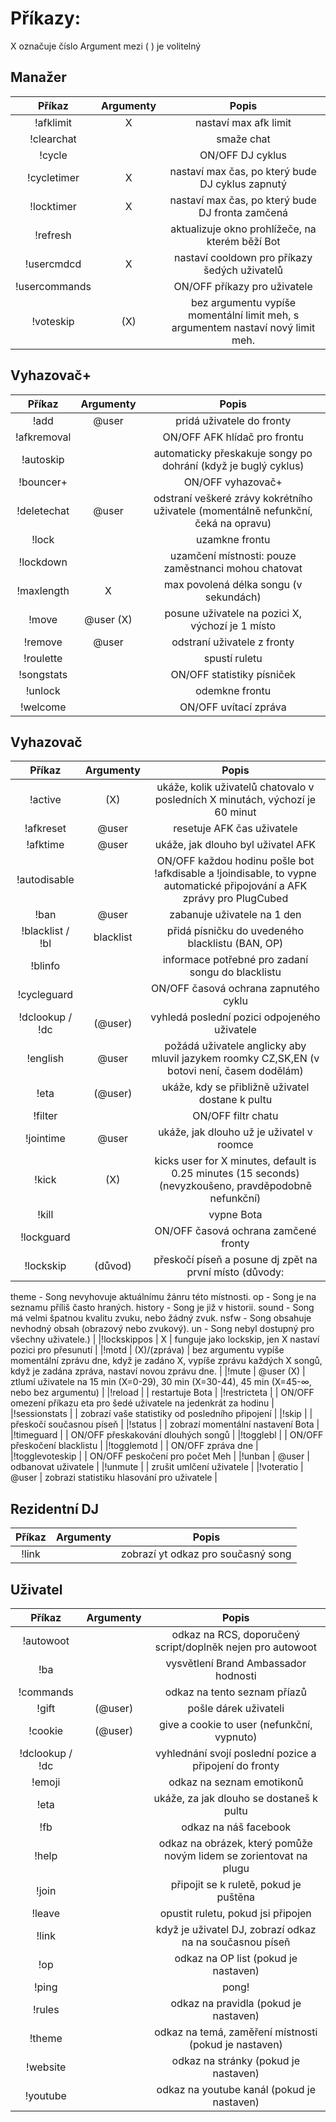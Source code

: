 Příkazy:
=========

X označuje číslo
Argument mezi ( ) je volitelný


Manažer
-------

|Příkaz | Argumenty | Popis |
|:------:|:---------:|:--------------------------------------:|
|!afklimit | X | nastaví max afk limit |
|!clearchat | | smaže chat |
|!cycle | | ON/OFF DJ cyklus |
|!cycletimer | X | nastaví max čas, po který bude DJ cyklus zapnutý |
|!locktimer | X | nastaví max čas, po který bude DJ fronta zamčená |
|!refresh | | aktualizuje okno prohlížeče, na kterém běží Bot |
|!usercmdcd | X | nastaví cooldown pro příkazy šedých uživatelů |
|!usercommands | | ON/OFF příkazy pro uživatele |
|!voteskip | (X) | bez argumentu vypíše momentální limit meh, s argumentem nastaví nový limit meh. |

Vyhazovač+
--------

|Příkaz | Argumenty | Popis |
|:------:|:---------:|:--------------------------------------:|
|!add | @user | pridá uživatele do fronty |
|!afkremoval | | ON/OFF AFK hlídač pro frontu |
|!autoskip | | automaticky přeskakuje songy po dohrání (když je buglý cyklus) |
|!bouncer+ | | ON/OFF vyhazovač+ |
|!deletechat | @user | odstraní veškeré zrávy kokrétního uživatele (momentálně nefunkční, čeká na opravu) |
|!lock | | uzamkne frontu |
|!lockdown | | uzamčení místnosti: pouze zaměstnanci mohou chatovat |
|!maxlength | X | max povolená délka songu (v sekundách) |
|!move | @user (X) | posune uživatele na pozici X, výchozí je 1 místo |
|!remove | @user | odstraní uživatele z fronty |
|!roulette | | spustí ruletu |
|!songstats | | ON/OFF statistiky písniček |
|!unlock | | odemkne frontu |
|!welcome | | ON/OFF uvítací zpráva |

Vyhazovač
-------

|Příkaz | Argumenty | Popis |
|:------:|:---------:|:--------------------------------------:|
|!active | (X) | ukáže, kolik uživatelů chatovalo v posledních X minutách, výchozí je 60 minut |
|!afkreset | @user | resetuje AFK čas uživatele |
|!afktime | @user | ukáže, jak dlouho byl uživatel AFK |
|!autodisable | | ON/OFF každou hodinu pošle bot !afkdisable a !joindisable, to vypne automatické připojování a AFK zprávy pro PlugCubed |
|!ban | @user | zabanuje uživatele na 1 den |
|!blacklist / !bl | blacklist | přidá písničku do uvedeného blacklistu (BAN, OP) |
|!blinfo | | informace potřebné pro zadaní songu do blacklistu |
|!cycleguard | | ON/OFF časová ochrana zapnutého cyklu |
|!dclookup / !dc | (@user) | vyhledá poslední pozici odpojeného uživatele |
|!english | @user | požádá uživatele anglicky aby mluvil jazykem roomky CZ,SK,EN (v botovi není, časem dodělám) |
|!eta | (@user) | ukáže, kdy se přibližně uživatel dostane k pultu |
|!filter | | ON/OFF filtr chatu |
|!jointime | @user | ukáže, jak dlouho už je uživatel v roomce |
|!kick | (X) | kicks user for X minutes, default is 0.25 minutes (15 seconds) (nevyzkoušeno, pravděpodobně nefunkční) |
|!kill | | vypne Bota |
|!lockguard | | ON/OFF časová ochrana zamčené fronty |
|!lockskip | (důvod) | přeskočí píseň a posune dj zpět na první místo (důvody:
theme - Song nevyhovuje aktuálnímu žánru této místnosti.
op - Song je na seznamu příliš často hraných.
history - Song je již v historii.
sound - Song má velmi špatnou kvalitu zvuku, nebo žádný zvuk.
nsfw - Song obsahuje nevhodný obsah (obrazový nebo zvukový).
un - Song nebyl dostupný pro všechny uživatele.) |
|!lockskippos | X | funguje jako lockskip, jen X nastaví pozici pro přesunutí |
|!motd | (X)/(zpráva) | bez argumentu vypíše momentální zprávu dne, když je zadáno X, vypíše zprávu každých X songů, když je zadána zpráva, nastaví novou zprávu dne. |
|!mute | @user (X) | ztlumí uživatele na 15 min (X=0-29), 30 min (X=30-44), 45 min (X=45-∞, nebo bez argumentu) |
|!reload | | restartuje Bota |
|!restricteta | | ON/OFF omezení příkazu eta pro šedé uživatele na jedenkrát za hodinu |
|!sessionstats | | zobrazí vaše statistiky od posledního připojení |
|!skip | | přeskočí současnou píseň |
|!status | | zobrazí momentální nastavení Bota |
|!timeguard | | ON/OFF přeskakování dlouhých songů |
|!togglebl | | ON/OFF přeskočení blacklistu |
|!togglemotd | | ON/OFF zpráva dne |
|!togglevoteskip | | ON/OFF peskočení pro počet Meh |
|!unban | @user | odbanovat uživatele |
|!unmute | | zrušit umlčení uživatele |
|!voteratio | @user | zobrazi statistiku hlasování pro uživatele |

Rezidentní DJ
-----------

|Příkaz | Argumenty | Popis |
|:------:|:---------:|:--------------------------------------:|
|!link | | zobrazí yt odkaz pro současný song



Uživatel
----

|Příkaz | Argumenty | Popis |
|:------:|:---------:|:--------------------------------------:|
|!autowoot | | odkaz na RCS, doporučený script/doplněk nejen pro autowoot |
|!ba | | vysvětlení Brand Ambassador hodnosti |
|!commands | | odkaz na tento seznam příazů |
|!gift | (@user) | pošle dárek uživateli |
|!cookie | (@user) | give a cookie to user (nefunkční, vypnuto) |
|!dclookup / !dc | | vyhlednání svojí poslední pozice a připojení do fronty  |
|!emoji | | odkaz na seznam emotikonů |
|!eta | | ukáže, za jak dlouho se dostaneš k pultu |
|!fb | | odkaz na náš facebook |
|!help | | odkaz na obrázek, který pomůže novým lidem se zorientovat na plugu |
|!join | | připojit se k ruletě, pokud je puštěna |
|!leave | | opustit ruletu, pokud jsi připojen |
|!link | | když je uživatel DJ, zobrazí odkaz na na současnou píseň |
|!op | | odkaz na OP list (pokud je nastaven) |
|!ping | | pong! |
|!rules | | odkaz na pravidla (pokud je nastaven) |
|!theme | | odkaz na temá, zaměření místnosti (pokud je nastaven) |
|!website | | odkaz na stránky (pokud je nastaven) |
|!youtube | | odkaz na youtube kanál (pokud je nastaven) |
